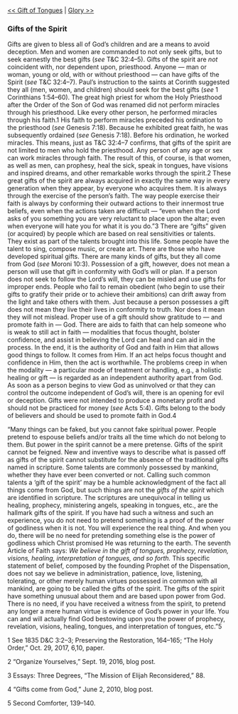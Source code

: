 [<< Gift of Tongues](Gift%20of%20Tongues)  |  [Glory >>](Glory)

### Gifts of the Spirit
Gifts are given to bless all of God’s children and are a means to avoid deception. Men and women are commanded to not only seek gifts, but to seek earnestly the best gifts (*see* T&C 32:4–5). Gifts of the spirit are *not* coincident with, nor dependent upon, priesthood. Anyone — man or woman, young or old, with or without priesthood — can have gifts of the Spirit (*see* T&C 32:4–7). Paul’s instruction to the saints at Corinth suggested they all (men, women, and children) should seek for the best gifts (*see* 1 Corinthians 1:54–60). The great high priest for whom the Holy Priesthood after the Order of the Son of God was renamed did not perform miracles through his priesthood. Like every other person, he performed miracles through his faith.1 His faith to perform miracles preceded his ordination to the priesthood (*see* Genesis 7:18). Because he exhibited great faith, he was subsequently ordained (*see* Genesis 7:18). Before his ordination, he worked miracles. This means, just as T&C 32:4–7 confirms, that gifts of the spirit are not limited to men who hold the priesthood. Any person of any age or sex can work miracles through faith. The result of this, of course, is that women, as well as men, can prophesy, heal the sick, speak in tongues, have visions and inspired dreams, and other remarkable works through the spirit.2 These great gifts of the spirit are always acquired in exactly the same way in every generation when they appear, by everyone who acquires them. It is always through the exercise of the person’s faith. The way people exercise their faith is always by conforming their outward actions to their innermost true beliefs, even when the actions taken are difficult — “even when the Lord asks of you something you are very reluctant to place upon the altar; even when everyone will hate you for what it is you do.”3 There are “gifts” given (or acquired) by people which are based on real sensitivities or talents. They exist as part of the talents brought into this life. Some people have the talent to sing, compose music, or create art. There are those who have developed spiritual gifts. There are many kinds of gifts, but they all come from God (*see* Moroni 10:3). Possession of a gift, however, does not mean a person will use that gift in conformity with God’s will or plan. If a person does not seek to follow the Lord’s will, they can be misled and use gifts for improper ends. People who fail to remain obedient (who begin to use their gifts to gratify their pride or to achieve their ambitions) can drift away from the light and take others with them. Just because a person possesses a gift does not mean they live their lives in conformity to truth. Nor does it mean they will not mislead. Proper use of a gift should show gratitude to — and promote faith in — God. There are aids to faith that can help someone who is weak to still act in faith — modalities that focus thought, bolster confidence, and assist in believing the Lord can heal and can aid in the process. In the end, it is the authority of God and faith in Him that allows good things to follow. It comes from Him. If an act helps focus thought and confidence in Him, then the act is worthwhile. The problems creep in when the modality — a particular mode of treatment or handling, e.g., a holistic healing or gift — is regarded as an independent authority apart from God. As soon as a person begins to view God as uninvolved or that they can control the outcome independent of God’s will, there is an opening for evil or deception. Gifts were not intended to produce a monetary profit and should not be practiced for money (*see* Acts 5:4). Gifts belong to the body of believers and should be used to promote faith in God.4

“Many things can be faked, but you cannot fake spiritual power. People pretend to espouse beliefs and/or traits all the time which do not belong to them. But power in the spirit cannot be a mere pretense. Gifts of the spirit cannot be feigned. New and inventive ways to describe what is passed off as gifts of the spirit cannot substitute for the absence of the traditional gifts named in scripture. Some talents are commonly possessed by mankind, whether they have ever been converted or not. Calling such common talents a ‘gift of the spirit’ may be a humble acknowledgment of the fact all things come from God, but such things are not the *gifts of the spirit* which are identified in scripture. The scriptures are unequivocal in telling us healing, prophecy, ministering angels, speaking in tongues, etc., are the hallmark gifts of the spirit. If you have had such a witness and such an experience, you do not need to pretend something is a proof of the power of godliness when it is not. You will experience the real thing. And when you do, there will be no need for pretending something else is the power of godliness which Christ promised He was returning to the earth. The seventh Article of Faith says: *We believe in the gift of tongues, prophecy, revelation, visions, healing, interpretation of tongues, and so forth.* This specific statement of belief, composed by the founding Prophet of the Dispensation, does not say we believe in administration, patience, love, listening, tolerating, or other merely human virtues possessed in common with all mankind, are going to be called the gifts of the spirit. The gifts of the spirit have something unusual about them and are based upon power from God. There is no need, if you have received a witness from the spirit, to pretend any longer a mere human virtue is evidence of God’s power in your life. You can and will actually find God bestowing upon you the power of prophecy, revelation, visions, healing, tongues, and interpretation of tongues, etc.”5



1 See 1835 D&C 3:2–3; Preserving the Restoration, 164–165; “The Holy Order,” Oct. 29, 2017, 6,10, paper.


2 “Organize Yourselves,” Sept. 19, 2016, blog post.


3 Essays: Three Degrees, “The Mission of Elijah Reconsidered,” 88.


4 “Gifts come from God,” June 2, 2010, blog post.


5 Second Comforter, 139–140.